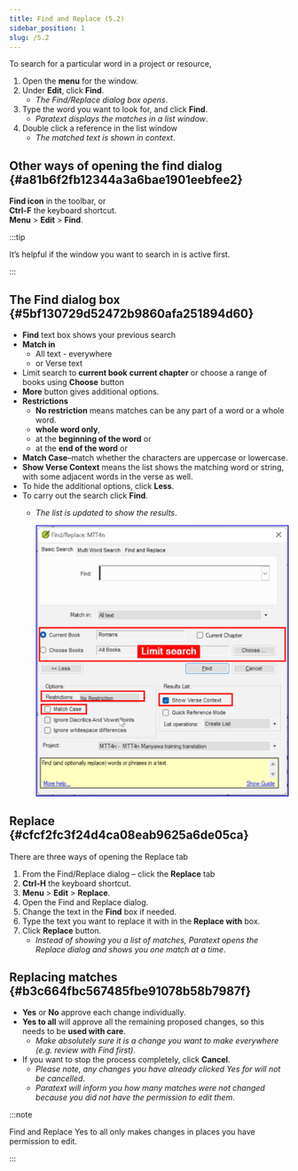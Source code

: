 ```yaml
---
title: Find and Replace (5.2)
sidebar_position: 1
slug: /5.2
---
```




To search for a particular word in a project or resource,

1. Open the **menu** for the window.
1. Under **Edit**, click **Find**.
	- _The Find/Replace dialog box opens_.
1. Type the word you want to look for, and click **Find**.
	- _Paratext displays the matches in a list window_.
1. Double click a reference in the list window
	- _The matched text is shown in context_.

## Other ways of opening the find dialog {#a81b6f2fb12344a3a6bae1901eebfee2}


**Find icon** in the toolbar, or  
**Ctrl-F** the keyboard shortcut.  
**Menu** &gt; **Edit** &gt; **Find**.


:::tip


It’s helpful if the window you want to search in is active first. 


:::


## The Find dialog box {#5bf130729d52472b9860afa251894d60}

- **Find** text box shows your previous search
- **Match in**
	- All text - everywhere
	- or Verse text
- Limit search to **current book** **current chapter** or choose a range of books using **Choose** button
- **More** button gives additional options.
- **Restrictions**
	- **No restriction** means matches can be any part of a word or a whole word.
	- **whole word only**,
	- at the **beginning of the word** or
	- at the **end of the word** or
- **Match Case**–match whether the characters are uppercase or lowercase.
- **Show Verse Context** means the list shows the matching word or string, with some adjacent words in the verse as well.
- To hide the additional options, click **Less**.
- To carry out the search click **Find**.
	- _The list is updated to show the results_.

		![](/notion_imgs/1795913897.png)


## Replace {#cfcf2fc3f24d4ca08eab9625a6de05ca}


There are three ways of opening the Replace tab

1. From the Find/Replace dialog – click the **Replace** tab
1. **Ctrl-H** the keyboard shortcut.
1. **Menu** &gt; **Edit** &gt; **Replace**.
1. Open the Find and Replace dialog.
1. Change the text in the **Find** box if needed.
1. Type the text you want to replace it with in the **Replace with** box.
1. Click **Replace** button.
	- _Instead of showing you a list of matches, Paratext opens the Replace dialog and shows you one match at a time_.

## Replacing matches {#b3c664fbc567485fbe91078b58b7987f}

- **Yes** or **No** approve each change individually.
- **Yes to all** will approve all the remaining proposed changes, so this needs to be **used with care**.
	- _Make absolutely sure it is a change you want to make everywhere (e.g. review with Find first)_.
- If you want to stop the process completely, click **Cancel**.
	- _Please note, any changes you have already clicked Yes for will not be cancelled_.
	- _Paratext will inform you how many matches were not changed because you did not have the permission to edit them_.

:::note


Find and Replace Yes to all only makes changes in places you have permission to edit. 


:::

